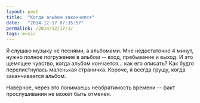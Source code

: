 ```yaml
---
layout: post
title:  "Когда альбом закончился"
date:   "2014-12-17 07:35:57"
permalink: /2014/12/17/1/
tags: music
---
```


Я слушаю музыку не песнями, а альбомами. Мне недостаточно 4 минут,
нужно полное погружение в альбом -- вход, пребывание и выход. И это
щемящее чувство, когда альбом кончается... как его описать? Как будто
перелистнулась маленькая страничка. Короче, я всегда грущу, когда
заканчивается альбом.

Наверное, через это понимаешь необратимость времени -- факт
прослушивания не может быть отменен.
